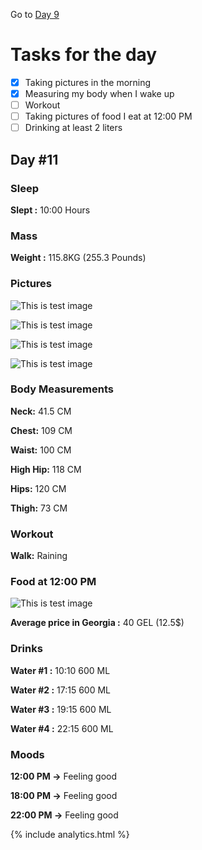 Go to [Day 9](https://groot.ge/day10)

# Tasks for the day

- [x] Taking pictures in the morning
- [x] Measuring my body when I wake up
- [ ] Workout
- [ ] Taking pictures of food I eat at 12:00 PM
- [ ] Drinking at least 2 liters

## Day #11

### Sleep

**Slept :** 10:00 Hours

### Mass

**Weight :** 115.8KG (255.3 Pounds)

### Pictures

![This is test image](./assets/11/front.jpg)

![This is test image](./assets/11/left.jpg)

![This is test image](./assets/11/back.jpg)

![This is test image](./assets/11/right.jpg)

### Body Measurements

**Neck:** 41.5 CM

**Chest:** 109 CM

**Waist:** 100 CM

**High Hip:** 118 CM

**Hips:** 120 CM

**Thigh:** 73 CM

### Workout

**Walk:** Raining

### Food at 12:00 PM

![This is test image](./assets/11/food.jpg)

**Average price in Georgia :** 40 GEL (12.5$)

### Drinks

**Water #1 :** 10:10 600 ML

**Water #2 :** 17:15 600 ML

**Water #3 :** 19:15 600 ML

**Water #4 :** 22:15 600 ML

### Moods

**12:00 PM ->** Feeling good

**18:00 PM ->** Feeling good

**22:00 PM ->** Feeling good

{% include analytics.html %}
